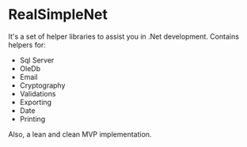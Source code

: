 # RealSimpleNet

It's a set of helper libraries to assist you in .Net development.
Contains helpers for:
- Sql Server
- OleDb
- Email
- Cryptography
- Validations
- Exporting
- Date
- Printing

Also, a lean and clean MVP implementation.
